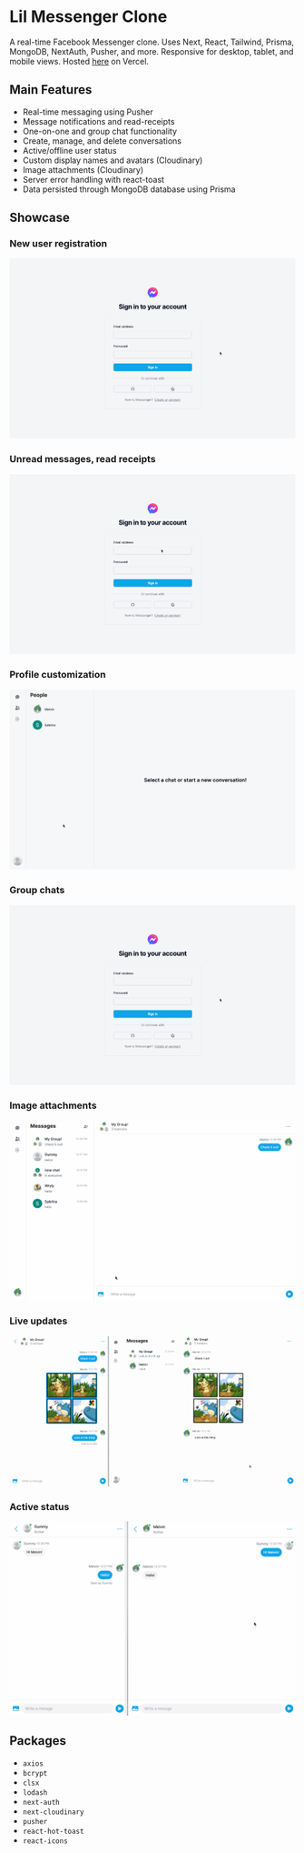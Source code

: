 # Lil Messenger Clone

A real-time Facebook Messenger clone. Uses Next, React, Tailwind, Prisma, MongoDB, NextAuth, Pusher, and more. Responsive for desktop, tablet, and mobile views. Hosted [here](https://lil-messenger-clone.vercel.app/) on Vercel.

## Main Features
- Real-time messaging using Pusher
- Message notifications and read-receipts
- One-on-one and group chat functionality
- Create, manage, and delete conversations
- Active/offline user status
- Custom display names and avatars (Cloudinary)
- Image attachments (Cloudinary)
- Server error handling with react-toast
- Data persisted through MongoDB database using Prisma

## Showcase

### New user registration
!["New User"](/docs/lmc_new.gif)

### Unread messages, read receipts
!["Unread messages, read receipts"](/docs/lmc_receipts.gif)

### Profile customization
!["Change display picture"](/docs/lmc_custom.gif)

### Group chats
!["Group chat creation"](/docs/lmc_new.gif)

### Image attachments
!["Image attachments"](docs/lmc_image.gif)

### Live updates
!["Live updates"](/docs/lmc_live.gif)

### Active status
!["Active status change"](docs/lmc_status.gif)

## Packages
- `axios`
- `bcrypt`
- `clsx`
- `lodash`
- `next-auth`
- `next-cloudinary`
- `pusher`
- `react-hot-toast`
- `react-icons`
